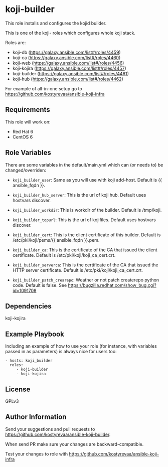 koji-builder
=========

 This role installs and configures the kojid builder.

 This is one of the koji- roles which configures whole koji stack.

Roles are:

 * koji-db (https://galaxy.ansible.com/list#/roles/4459)
 * koji-ca (https://galaxy.ansible.com/list#/roles/4460)
 * koji-web (https://galaxy.ansible.com/list#/roles/4456)
 * koji-kojira (https://galaxy.ansible.com/list#/roles/4457)
 * koji-builder (https://galaxy.ansible.com/list#/roles/4461)
 * koji-hub (https://galaxy.ansible.com/list#/roles/4462)

For example of all-in-one setup go to https://github.com/kostyrevaa/ansible-koji-infra

Requirements
------------

This role will work on:

 * Red Hat 6
 * CentOS 6

Role Variables
--------------

There are some variables in the default/main.yml which can (or needs to) be changed/overriden:

* `koji_builder_user`: Same as you will use with koji add-host. Default is {{ ansible_fqdn }}.

* `koji_builder_hub_server`: This is the url of koji hub. Default uses hostvars discover.

* `koji_builder_workdir`: This is workdir of the builder. Default is /tmp/koji.

* `koji_builder_topurl`: This is the url of kojifiles. Default uses hostvars discover.

* `koji_builder_cert`: This is the client certificate of this builder. Default is /etc/pki/koji/pems/{{ ansible_fqdn }}.pem.

* `koji_builder_ca`: This is the certificate of the CA that issued the client certificate. Default is /etc/pki/koji/koji_ca_cert.crt.

* `koji_builder_serverca`: This is the certificate of the CA that issued the HTTP server certificate. Default is /etc/pki/koji/koji_ca_cert.crt.

* `koji_builder_patch_crearepo`: Weather or not patch createrepo python code. Default is false. See https://bugzilla.redhat.com/show_bug.cgi?id=1091708


Dependencies
------------

koji-kojira

Example Playbook
----------------

Including an example of how to use your role (for instance, with variables passed in as parameters) is always nice for users too:

    - hosts: koji_builder
      roles:
         - koji-builder
         - koji-kojira

License
-------

GPLv3

Author Information
------------------

 Send your suggestions and pull requests to https://github.com/kostyrevaa/ansible-koji-builder.

 When send PR make sure your changes are backward-compatible.

 Test your changes to role with https://github.com/kostyrevaa/ansible-koji-infra
